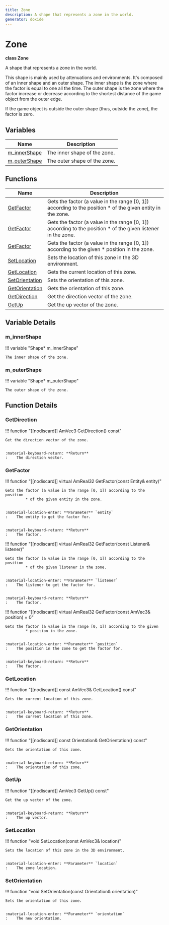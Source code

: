 ```yaml
---
title: Zone
description: A shape that represents a zone in the world.
generator: doxide
---
```



# Zone

**class  Zone**


A shape that represents a zone in the world.

This shape is mainly used by attenuations and environments. It's composed of an inner shape and an outer shape.
The inner shape is the zone where the factor is equal to one all the time. The outer shape is the zone where the
factor increase or decrease according to the shortest distance of the game object from the outer edge.

If the game object is outside the outer shape (thus, outside the zone), the factor is zero.
    


## Variables

| Name | Description |
| ---- | ----------- |
| [m_innerShape](#m_innerShape) | The inner shape of the zone.  |
| [m_outerShape](#m_outerShape) | The outer shape of the zone.  |

## Functions

| Name | Description |
| ---- | ----------- |
| [GetFactor](#GetFactor) | Gets the factor (a value in the range [0, 1]) according to the position * of the given entity in the zone. |
| [GetFactor](#GetFactor) | Gets the factor (a value in the range [0, 1]) according to the position * of the given listener in the zone. |
| [GetFactor](#GetFactor) | Gets the factor (a value in the range [0, 1]) according to the given * position in the zone. |
| [SetLocation](#SetLocation) | Sets the location of this zone in the 3D environment. |
| [GetLocation](#GetLocation) | Gets the current location of this zone. |
| [SetOrientation](#SetOrientation) | Sets the orientation of this zone. |
| [GetOrientation](#GetOrientation) | Gets the orientation of this zone. |
| [GetDirection](#GetDirection) | Get the direction vector of the zone. |
| [GetUp](#GetUp) | Get the up vector of the zone. |

## Variable Details

### m_innerShape<a name="m_innerShape"></a>

!!! variable "Shape&#42; m_innerShape"

    
    The inner shape of the zone.
             
    
    
    

### m_outerShape<a name="m_outerShape"></a>

!!! variable "Shape&#42; m_outerShape"

    
    The outer shape of the zone.
             
    
    
    

## Function Details

### GetDirection<a name="GetDirection"></a>
!!! function "[[nodiscard]] AmVec3 GetDirection() const"

    
    Get the direction vector of the zone.
    
    
    :material-keyboard-return: **Return**
    :    The direction vector.
            
    

### GetFactor<a name="GetFactor"></a>
!!! function "[[nodiscard]] virtual AmReal32 GetFactor(const Entity&amp; entity)"

    
    Gets the factor (a value in the range [0, 1]) according to the position
             * of the given entity in the zone.
    
    
    :material-location-enter: **Parameter** `entity`
    :    The entity to get the factor for.
    
    
    :material-keyboard-return: **Return**
    :    The factor.
            
    

!!! function "[[nodiscard]] virtual AmReal32 GetFactor(const Listener&amp; listener)"

    
    Gets the factor (a value in the range [0, 1]) according to the position
             * of the given listener in the zone.
    
    
    :material-location-enter: **Parameter** `listener`
    :    The listener to get the factor for.
    
    
    :material-keyboard-return: **Return**
    :    The factor.
            
    

!!! function "[[nodiscard]] virtual AmReal32 GetFactor(const AmVec3&amp; position) = 0"

    
    Gets the factor (a value in the range [0, 1]) according to the given
             * position in the zone.
    
    
    :material-location-enter: **Parameter** `position`
    :    The position in the zone to get the factor for.
    
    
    :material-keyboard-return: **Return**
    :    The factor.
            
    

### GetLocation<a name="GetLocation"></a>
!!! function "[[nodiscard]] const AmVec3&amp; GetLocation() const"

    
    Gets the current location of this zone.
    
    
    :material-keyboard-return: **Return**
    :    The current location of this zone.
            
    

### GetOrientation<a name="GetOrientation"></a>
!!! function "[[nodiscard]] const Orientation&amp; GetOrientation() const"

    
    Gets the orientation of this zone.
    
    
    :material-keyboard-return: **Return**
    :    The orientation of this zone.
            
    

### GetUp<a name="GetUp"></a>
!!! function "[[nodiscard]] AmVec3 GetUp() const"

    
    Get the up vector of the zone.
    
    
    :material-keyboard-return: **Return**
    :    The up vector.
            
    

### SetLocation<a name="SetLocation"></a>
!!! function "void SetLocation(const AmVec3&amp; location)"

    
    Sets the location of this zone in the 3D environment.
    
    
    :material-location-enter: **Parameter** `location`
    :    The zone location.
                
    

### SetOrientation<a name="SetOrientation"></a>
!!! function "void SetOrientation(const Orientation&amp; orientation)"

    
    Sets the orientation of this zone.
    
    
    :material-location-enter: **Parameter** `orientation`
    :    The new orientation.
                
    

